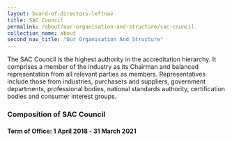 ```yaml
---
layout: board-of-directors-leftnav
title: SAC Council
permalink: /about/our-organisation-and-structure/sac-council
collection_name: about
second_nav_title: "Our Organisation And Structure"
---
```


The SAC Council is the highest authority in the accreditation hierarchy. It comprises a member of the industry as its Chairman and balanced representation from all relevant parties as members. Representatives include those from industries, purchasers and suppliers, government departments, professional bodies, national standards authority, certification bodies and consumer interest groups.

### Composition of SAC Council
#### Term of Office: 1 April 2018 - 31 March 2021
